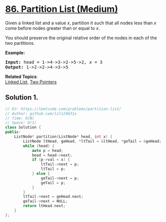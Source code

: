 # [86. Partition List (Medium)](https://leetcode.com/problems/partition-list/)

<p>Given a linked list and a value <em>x</em>, partition it such that all nodes less than <em>x</em> come before nodes greater than or equal to <em>x</em>.</p>

<p>You should preserve the original relative order of the nodes in each of the two partitions.</p>

<p><strong>Example:</strong></p>

<pre><strong>Input:</strong> head = 1-&gt;4-&gt;3-&gt;2-&gt;5-&gt;2, <em>x</em> = 3
<strong>Output:</strong> 1-&gt;2-&gt;2-&gt;4-&gt;3-&gt;5
</pre>


**Related Topics**:  
[Linked List](https://leetcode.com/tag/linked-list/), [Two Pointers](https://leetcode.com/tag/two-pointers/)

## Solution 1.

```cpp
// OJ: https://leetcode.com/problems/partition-list/
// Author: github.com/lzl124631x
// Time: O(N)
// Space: O(1)
class Solution {
public:
    ListNode* partition(ListNode* head, int x) {
        ListNode ltHead, geHead, *ltTail = &ltHead, *geTail = &geHead;
        while (head) {
            auto p = head;
            head = head->next;
            if (p->val < x) {
                ltTail->next = p;
                ltTail = p;
            } else {
                geTail->next = p;
                geTail = p;
            }
        }
        ltTail->next = geHead.next;
        geTail->next = NULL;
        return ltHead.next;
    }
};
```